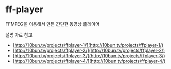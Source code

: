 # ff-player

FFMPEG을 이용해서 만든 간단한 동영상 플레이어

설명 자료 참고
* [http://10bun.tv/projects/ffplayer-1/](http://10bun.tv/projects/ffplayer-1/)
* [http://10bun.tv/projects/ffplayer-2/](http://10bun.tv/projects/ffplayer-2/)
* [http://10bun.tv/projects/ffplayer-3/](http://10bun.tv/projects/ffplayer-3/)
* [http://10bun.tv/projects/ffplayer-4/](http://10bun.tv/projects/ffplayer-4/)
